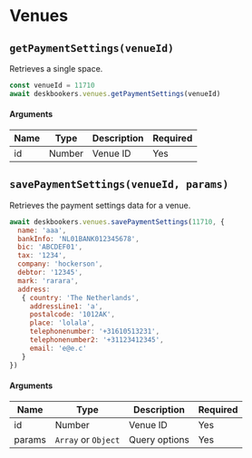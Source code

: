 # Venues

## `getPaymentSettings(venueId)`
Retrieves a single space.

```js
const venueId = 11710
await deskbookers.venues.getPaymentSettings(venueId)
```

#### Arguments
Name | Type | Description | Required
--- | --- | --- | ---
id | Number | Venue ID | Yes

## `savePaymentSettings(venueId, params)`
Retrieves the payment settings data for a venue.

```js
await deskbookers.venues.savePaymentSettings(11710, {
  name: 'aaa',
  bankInfo: 'NL01BANK012345678',
  bic: 'ABCDEF01',
  tax: '1234',
  company: 'hockerson',
  debtor: '12345',
  mark: 'rarara',
  address:
   { country: 'The Netherlands',
     addressLine1: 'a',
     postalcode: '1012AK',
     place: 'lolala',
     telephonenumber: '+31610513231',
     telephonenumber2: '+31123412345',
     email: 'e@e.c' 
   }
})
```

#### Arguments
Name | Type | Description | Required
--- | --- | --- | ---
id | Number | Venue ID | Yes
params | `Array` or `Object` | Query options | Yes
